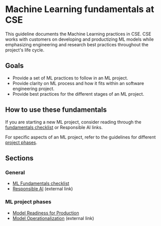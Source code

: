 # Machine Learning fundamentals at CSE

This guideline documents the Machine Learning practices in CSE. CSE works with customers on developing and productizing ML models while emphasizing engineering and research best practices throughout the project's life cycle.

## Goals

* Provide a set of ML practices to follow in an ML project.
* Provide clarity on ML process and how it fits within an software engineering project.
* Provide best practices for the different stages of an ML project.

## How to use these fundamentals

If you are starting a new ML project, consider reading through the [fundamentals checklist](ml-fundamentals-checklist.md) or Responsible AI links.

For specific aspects of an ML project, refer to the guidelines for different [project phases](#ml-project-phases).

## Sections

### General

* [ML Fundamentals checklist](ml-fundamentals-checklist.md)
* [Responsible AI](https://www.microsoft.com/en-us/ai/responsible-ai-resources) (external link)

### ML project phases

* [Model Readiness for Production](ml-model-checklist.md)
* [Model Operationalization](https://github.com/Microsoft/MLOps) (external link)
